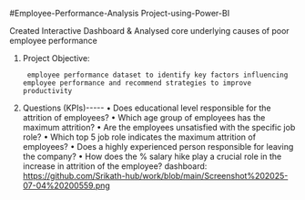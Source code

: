 #Employee-Performance-Analysis Project-using-Power-BI

Created Interactive Dashboard & Analysed core underlying causes of poor employee performance
1.	Project Objective:
      
         employee performance dataset to identify key factors influencing employee performance and recommend strategies to improve productivity
2.	Questions (KPIs)-----
•	Does educational level responsible for the attrition of employees?
•	Which age group of employees has the maximum attrition?
•	Are the employees unsatisfied with the specific job role?
•	Which top 5 job role indicates the maximum attrition of employees?
•	Does a highly experienced person responsible for leaving the company?
•	How does the % salary hike play a crucial role in the increase in attrition of the employee?
dashboard:
https://github.com/Srikath-hub/work/blob/main/Screenshot%202025-07-04%20200559.png
